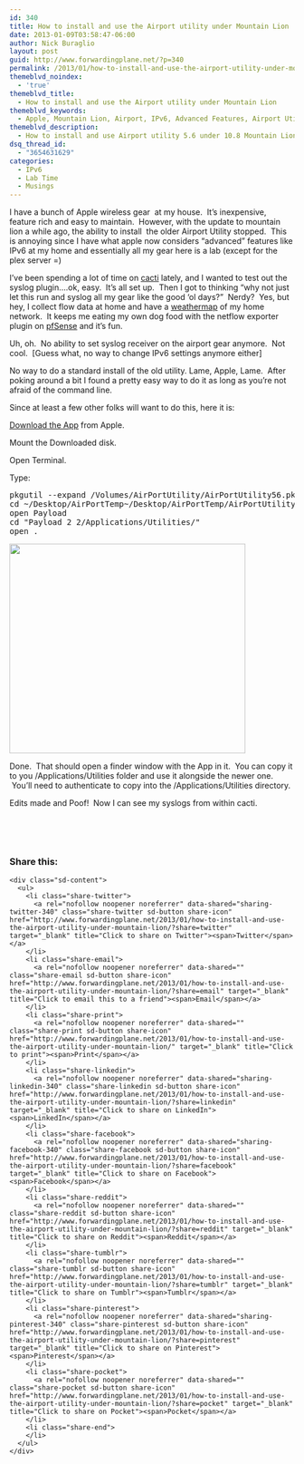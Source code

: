 ```yaml
---
id: 340
title: How to install and use the Airport utility under Mountain Lion
date: 2013-01-09T03:58:47-06:00
author: Nick Buraglio
layout: post
guid: http://www.forwardingplane.net/?p=340
permalink: /2013/01/how-to-install-and-use-the-airport-utility-under-mountain-lion/
themeblvd_noindex:
  - 'true'
themeblvd_title:
  - How to install and use the Airport utility under Mountain Lion
themeblvd_keywords:
  - Apple, Mountain Lion, Airport, IPv6, Advanced Features, Airport Utility 5.6
themeblvd_description:
  - How to install and use Airport utility 5.6 under 10.8 Mountain Lion
dsq_thread_id:
  - "3654631629"
categories:
  - IPv6
  - Lab Time
  - Musings
---
```

I have a bunch of Apple wireless gear  at my house.  It&#8217;s inexpensive, feature rich and easy to maintain.  However, with the update to mountain lion a while ago, the ability to install  the older Airport Utility stopped.  This is annoying since I have what apple now considers &#8220;advanced&#8221; features like IPv6 at my home and essentially all my gear here is a lab (except for the plex server =)

I&#8217;ve been spending a lot of time on <a href="http://www.cacti.net" target="_blank">cacti</a> lately, and I wanted to test out the syslog plugin&#8230;.ok, easy.  It&#8217;s all set up.  Then I got to thinking &#8220;why not just let this run and syslog all my gear like the good &#8216;ol days?&#8221;  Nerdy?  Yes, but hey, I collect flow data at home and have a <a href="http://www.forwardingplane.net/homenet/" target="_blank">weathermap</a> of my home network.  It keeps me eating my own dog food with the netflow exporter plugin on <a href="http://www.pfsense.org" target="_blank">pfSense</a> and it&#8217;s fun.

Uh, oh.  No ability to set syslog receiver on the airport gear anymore.  Not cool.  [Guess what, no way to change IPv6 settings anymore either]

No way to do a standard install of the old utility. Lame, Apple, Lame.  After poking around a bit I found a pretty easy way to do it as long as you&#8217;re not afraid of the command line.

Since at least a few other folks will want to do this, here it is:

<a href="http://support.apple.com/kb/DL1536" target="_blank">Download the App</a> from Apple.

Mount the Downloaded disk.

Open Terminal.

Type:

<pre>pkgutil --expand /Volumes/AirPortUtility/AirPortUtility56.pkg
cd ~/Desktop/AirPortTemp~/Desktop/AirPortTemp/AirPortUtility56Lion.pkg/
open Payload
cd "Payload 2 2/Applications/Utilities/"
open .</pre>

[<img class="aligncenter size-full wp-image-341" title="Screen Shot 2013-01-08 at 11.32.08 PM" src="http://www.forwardingplane.net/wp-content/uploads/2013/01/Screen-Shot-2013-01-08-at-11.32.08-PM.png" alt="" width="417" height="370" srcset="http://www.forwardingplane.net/wp-content/uploads/2013/01/Screen-Shot-2013-01-08-at-11.32.08-PM.png 417w, http://www.forwardingplane.net/wp-content/uploads/2013/01/Screen-Shot-2013-01-08-at-11.32.08-PM-300x266.png 300w" sizes="(max-width: 417px) 100vw, 417px" />](http://www.forwardingplane.net/wp-content/uploads/2013/01/Screen-Shot-2013-01-08-at-11.32.08-PM.png)

Done.  That should open a finder window with the App in it.  You can copy it to you /Applications/Utilities folder and use it alongside the newer one.  You&#8217;ll need to authenticate to copy into the /Applications/Utilities directory.

Edits made and Poof!  Now I can see my syslogs from within cacti.

<p style="text-align: center;">
   <a href="http://www.forwardingplane.net/wp-content/uploads/2013/01/Screen-Shot-2013-01-08-at-11.44.40-PM.png"><br /> </a>
</p>

&nbsp;

<div class="sharedaddy sd-sharing-enabled">
  <div class="robots-nocontent sd-block sd-social sd-social-icon-text sd-sharing">
    <h3 class="sd-title">
      Share this:
    </h3>
    
    <div class="sd-content">
      <ul>
        <li class="share-twitter">
          <a rel="nofollow noopener noreferrer" data-shared="sharing-twitter-340" class="share-twitter sd-button share-icon" href="http://www.forwardingplane.net/2013/01/how-to-install-and-use-the-airport-utility-under-mountain-lion/?share=twitter" target="_blank" title="Click to share on Twitter"><span>Twitter</span></a>
        </li>
        <li class="share-email">
          <a rel="nofollow noopener noreferrer" data-shared="" class="share-email sd-button share-icon" href="http://www.forwardingplane.net/2013/01/how-to-install-and-use-the-airport-utility-under-mountain-lion/?share=email" target="_blank" title="Click to email this to a friend"><span>Email</span></a>
        </li>
        <li class="share-print">
          <a rel="nofollow noopener noreferrer" data-shared="" class="share-print sd-button share-icon" href="http://www.forwardingplane.net/2013/01/how-to-install-and-use-the-airport-utility-under-mountain-lion/" target="_blank" title="Click to print"><span>Print</span></a>
        </li>
        <li class="share-linkedin">
          <a rel="nofollow noopener noreferrer" data-shared="sharing-linkedin-340" class="share-linkedin sd-button share-icon" href="http://www.forwardingplane.net/2013/01/how-to-install-and-use-the-airport-utility-under-mountain-lion/?share=linkedin" target="_blank" title="Click to share on LinkedIn"><span>LinkedIn</span></a>
        </li>
        <li class="share-facebook">
          <a rel="nofollow noopener noreferrer" data-shared="sharing-facebook-340" class="share-facebook sd-button share-icon" href="http://www.forwardingplane.net/2013/01/how-to-install-and-use-the-airport-utility-under-mountain-lion/?share=facebook" target="_blank" title="Click to share on Facebook"><span>Facebook</span></a>
        </li>
        <li class="share-reddit">
          <a rel="nofollow noopener noreferrer" data-shared="" class="share-reddit sd-button share-icon" href="http://www.forwardingplane.net/2013/01/how-to-install-and-use-the-airport-utility-under-mountain-lion/?share=reddit" target="_blank" title="Click to share on Reddit"><span>Reddit</span></a>
        </li>
        <li class="share-tumblr">
          <a rel="nofollow noopener noreferrer" data-shared="" class="share-tumblr sd-button share-icon" href="http://www.forwardingplane.net/2013/01/how-to-install-and-use-the-airport-utility-under-mountain-lion/?share=tumblr" target="_blank" title="Click to share on Tumblr"><span>Tumblr</span></a>
        </li>
        <li class="share-pinterest">
          <a rel="nofollow noopener noreferrer" data-shared="sharing-pinterest-340" class="share-pinterest sd-button share-icon" href="http://www.forwardingplane.net/2013/01/how-to-install-and-use-the-airport-utility-under-mountain-lion/?share=pinterest" target="_blank" title="Click to share on Pinterest"><span>Pinterest</span></a>
        </li>
        <li class="share-pocket">
          <a rel="nofollow noopener noreferrer" data-shared="" class="share-pocket sd-button share-icon" href="http://www.forwardingplane.net/2013/01/how-to-install-and-use-the-airport-utility-under-mountain-lion/?share=pocket" target="_blank" title="Click to share on Pocket"><span>Pocket</span></a>
        </li>
        <li class="share-end">
        </li>
      </ul>
    </div>
  </div>
</div>